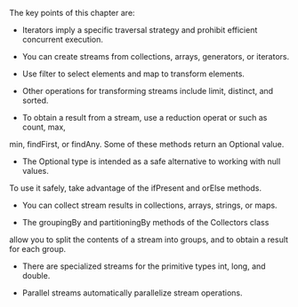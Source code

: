 The	key	points	of	this	chapter	are:

-  Iterators		imply	a	specific	traversal	strategy		and 	prohibit	efficient	concurrent  execution.

-  	You	can	create		streams		from	collections,	arrays,	generators,	or		iterators.

-  Use	filter	to		select	elements	and	map	to		transform	elements.

-  Other	operations		for	transforming		streams		include	limit,	distinct,	and  sorted.

-  To		obtain		a	result	from	a	stream,	use	a	reduction	operat	or		such	as	count,	max,

min,	findFirst,		or		findAny.	Some	of		these	methods	return	an	Optional  value.

-  The	Optional		type	is		intended		as	a	safe		alternative		to		working	with		null	values.

To		use	it	safely,	take		advantage		of		the		ifPresent	and	orElse		methods.

-  You	can	collect		stream	results	in		collections,	arrays,	strings,	or		maps.

-  	The	groupingBy	and		partitioningBy	methods	of		the	Collectors	class

allow	you	to		split		the	contents	of		a	stream	into	groups,	and		to		obtain		a	result	for	each  group.

-  There	are	specialized		streams		for	the	primitive		types	int,	long,	and	double.

- 	Parallel	streams		automatically	parallelize	stream	operations.
